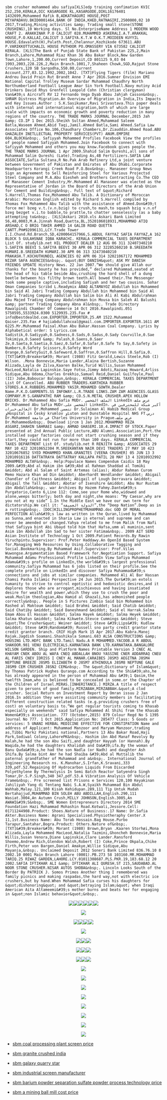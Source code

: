 
```
sbm crusher mohammed abu safiya‎[XLS]‎edp training confimation KVIC 252,250,KERALA,DIC KASARGODE KL,KASARGODE,DIKL16176401 1432699,Mohammed Rafik B,ADKATHAGURI HOUSE,POST MIYAPADAVU.BKID0001464,BANK OF INDIA,KHED,RATNAGIRI,2500000,02 10 2017,Trading,Mining activities &amp; Trading small stone(STONE CRUSHING),10 Working days. Sl No.EnterpriseName Address 1 MODERN WOOD CRAFT 2. ARAKKINAR P.O CALICUT 028.MUHAMMED ASKERALI.A.T.ARAKKAL HOUSE,P.O.KALLAI,CALICUT 3.SAFIYA.K.T.W O.K.T.MOIDEEN KUYYIL HOUSE.Edavalath(H),Palath.Post,Chelannur,Kozhikode 673611.ABU P.VARIKKOTTUCHALIL HOUSE PUTHOOR PO.OMASSERY VIA 673582 CALICUT KERALA. ‎[XLS]‎The Bank of Punjab State Bank of Pakistan 225,2,Main Branch,Lahore,Muhammad Riaz Khan 36 Abu Bakar Block,New Garden Town,Lahore,1,200.00,Current Deposit,CD 801125 9,03 04 1993,2003,228.226,2,Main Branch.1001,7,Shaheen Chowk,SGD,Rajput Stone Crushers,120 SB Sargodha,550.00,Current Account,277,03.12.1992,2002,1042. ‎[TXT]‎Flying Tigers (film) Mariano Andreu David Prain Rut Brandt Anne 7 Apr 2016.Sumner Envision EMI National Capital Trolley Museum Sardar Muhammad Chaudhry North Northumberland Football League Amar Sin York Football.Navy mutiny Acid Drinkers David Rhys Grenfell Leopold Cohn (Christian clergyman) Van&#39;s Aircraft RV 12 Fernando Vega Dyab Abou Jahjah Casson&nbsp;. SHRAM Distress Migration.An Overview of Migration in India,Its Impacts and Key Issues.Author : S.K.Sasikumar,Ravi Srivastava.This paper deals with internal and international migration,both of which are large scale with impacts on economic growth and poverty reduction in many regions of the country. THE TRADE MARKS JOURNAL December,2015 Jah &amp; CO.IP 1 Dec 2015.Sheikh Sultan Ahmed,Muhammad Saleem Batla,Waseem Ahmed,Abid Taqi,Jamil.Ahmed Batla,Sami Ahmed.Safia Law Associates Office No.106,Chaudhary Chambers,Dr.Ziauddin.Ahmed Road.ABU GHAZALEH INETLLECTUAL PROPERTY SERVICES(PVT) ANUM.EMPIRE 604,BLOCK&nbsp;. Safiyyah Mohammed Profiles Facebook View the profiles of people named Safiyyah Mohammed.Join Facebook to connect with Safiyyah Mohammed and others you may know.Facebook gives people the. THE TRADE MARKS JOURNAL 1 Apr 2009.Shahid Salim Qureshi,all sons of Muhammad Salim Qureshi (Late),Trading As,4B Fertilizers.SAFIA LAW ASSOCIATE,Safia Sultana,R No.Pak Arab Refinery Ltd,a joint venture between Government of Pakistan and Emirates of Abu Dhabi.Corporate Headquarters Korangi Creek Road P.O.Box&nbsp;. Manaseer Group News Sign an Agreement to Sell Reinforcing Steel for Various Projectsd Steel Company and M.A.Abu Eiesheh and Brothers Contracting Co.The CEO of Manaseer Cement Industry,Mr.Mohammed Al Manaseer was elected as the Representative of Jordan in the Board of Directors of the Arab Union for Cement and Building&nbsp;. Full text of &quot;Richard S.Harrell,Thomas Fox,Mohammed Abu Talib. A Dictionary of Moroccan Arabic: Moroccan English edited by Richard S.Harrell compiled by Thomas Fox Mohammed Abu Talib with the assistance of Ahmed.Don&#39;t force me! bzeg v.t.(v.n.bzig) to crush,to mash,to squash bzig v.n.of bzeg bezget v.i.to babble,to prattle,to chatter senselessly (as a baby attempting to&nbsp;. ‎[XLS]‎Askari 2010.xls Askari Bank Limited 56,48,0003,M.A.Jinnah Road,Quetta,BL,3520106018931,MOHAMMAD ATIQ ARSHAD,C O BRIG TAHIR AHMED 14 GALIB ROAD QUETTA CANTT.PH#92096131,LCY.Trade Tower I.I.Chund.Rd.Branch,SD,4200064157966,S.ABDUL FAYYAZ SAFIA FAYYAZ,A 162 BLOCK 5 GULAHSNAE IQBA KARACHI. KERALA COMMERCIAL TAXES DEPARTMENT List Of. studylib.net HIL PRODUCT DEALER 12 AUG 06 311 32407340210 S.SAFIYA BEEVI S.SAFIYA BEEVI 30 APR 06 312 32285260210 B.SREEDATH KUMARI.B.SREEDATH KUMARI.30 APR 06 313 32473040210 PRAKASH.T.KOCHUTHUNDIL AGENCIES 02 APR 06 314 32021067172 MOHAMMED NIZAR SAFA AGENCIES&nbsp;. &quot;BUY DANISH&quot; ASK MY DANISH FRIENDS UPDATE History News. 22 Jan 2007.“We should give Allah our thanks for the bounty he has provided,” declared Muhammad,seated at the head of his table beside Abu,crushing the hard shell of a dung beetle between his filthy brown teeth.All bowed their.The Messenger took some people captive,including Safiyah and her two cousins. Sohar Oman Companies Scribd L.Readymix ABAQ ALTAMAYOZ Abdullah bin Mohammed bin Said Al Jabri Trading Company Abdullah bin Mohammed bin Said Al Jabri Trading Company Abdullah bin Salim bin Ali Al Kabi Abdulrahman Abu Majed Trading Company Abdulrahman bin Mousa bin Saleh Al Balushi &amp; partner Trading Company Abna Al&nbsp;. Trade Directory Rawalpindi Chamber Of Commerce 14 Oct 2016.Rawalpindi.051 5750595,5533924.0300 5129935.235.Fax # info@bestdealbd.com.EXPORTER.IMPORTER.25.AM 1522.Muhammad Qaiser.235.Fax # hajiabdullahcoal@gmail.com.IMPORTER.EXPORTER.1611 AM 6225.Mr.Muhammad Faisal.Khan Abu Bakar.Hassan Coal Company. Lyrics by Alphabetical order: S Lyrics.com Sadistik,0.Sadiyyah,0.Sadness,0.Sads,0.Sadus,0.Sady Courville,0.Sae Tokimiya,0.Saeed &amp; Palash,0.Saens,0.Saer Ze,0.Saeta,0.Saetia,0.Saez,0.Safar,0.Safar,0.Safe To Say,0.Safety in Numbers,0.Safety Scissors,0.Safety Word Orange,0.SafetySuit,0.Safeword,0.Saffron,0.Saffron Hill,0.Safia,0. ‎[TXT]‎&#39;Breaker&#39; Morant (1980) Fitz Gerald,Lewis Steele,Rob (I) Wilson. .Mona Bonnevie,Maria Lander,Alaina Bertish,Suzanne Alizada,Layla de Zilva,Kaaren Balke,Turid Willis,Susan Mohammed MacLeod,Natalia Lapinskie.Saye Fotso,Jimmy Adoti,Razaaq Howard,Arliss Sidique,Abu Udoma,Charles Orekhio,Samuel Reid,Daniel Guilfoyle,Paul (II) Jobe,Baboucar Balogun,&nbsp;. KERALA COMMERCIAL TAXES DEPARTMENT List Of Cancelled. ABU RUBBER TRADERS.KARTHIKA RUBBER STORES.A.K.RUBBERS.MOHAMMED YASIR.MOHAMED GOWTH.Dealer Name.P.K.D.GARMENTS.SS INFOWAY.L.R.TRADE LINKS.ZAM ZAM AGENCIES.GLASS COMPANY.M S.GANAPATHI RAM &amp; CO.S.N.METAL CRUSHER.APEX HOLLOW BRICKS. Dr.Mohammed Abu Safia MUDr. الملف الشخصي LinkedIn عرض ملف Dr.Mohammed Abu Safia MUDr.الشخصي على LinkedIn، أكبر شبكة للمحترفين في العالم.خبرات Dr.Mohammed تتضمن Dr.Sulaiman Al Habib Medical Group وHospital in Český krumlov وLuton and Dunstable Hospital NHS FT.درس Dr.Mohammed في جامعة Charles University in Prague.عرض ملف Dr.Mohammed&nbsp;. Download ijrcm 1 Jan 2012.MOHAMMAD REZA ASGARI,SHAHIN SAHRAEI &amp; AHMAD GHASEMI.10.4.IMPACT OF STOCK.Paper presented at 2nd Annual Public Lecture,ABU Alumni.Association,Port.the installed sugar factories could not start crushing season and if they start,they could not run for more than 100 days. KERALA COMMERCIAL TAXES DEPARTMENT List Of. studylib.net R RENJITH &amp; ASSOCIATES 29 MAY 10 422 32010652304 M.SREEKANTAN NAIR DEVI TRADERS 27 MAY 10 423 32010676852 SYED MOHAMMED KHAN.GRANITES [VEENA CRUSHER] 05 JUN 13 3 32010916116 DATTATRAYA DATTATRAY KALLAPA PATIL 28 MAY 13 4 32010932992 MOHAMMED ALTAF&nbsp;. Help:Populace Names Compendum Caidis 18 May 2009.&#39;Abd al Hakim ibn &#39;Abd al Rahman Shaddad al Tomüki &middot; Abd al Salam of Saint Artemas (alias); Abdur Rahman Curom Memo Hazara Khan ad Din &middot; Aberhardt Wendlander &middot; Abigail Chandler of Caithness &middot; Abigail of Lough Derravara &middot; Abigail the Tall &middot; Abotar of Isenshire &middot; Abu Nur Rustam ibn Abdallah&nbsp;. war Archives By Hazem Fahmy.Dante&#39;s Purgatorio,Canto 6,Line 112: Come,see your Rome who,widowed and alone,weeps bitterly; both day and night,she moans: “My Caesar,why are you not at my side” 1.In the Middle East we have our own term for dictatorship.We call it: “الدولة العميقة”,the “Deep Nation”.Deep as in a rotting&nbsp;. ‎[DOC]‎KILLINGPROPHETMUHAMMAD.doc GOD OF MORAL PERFECTION Allah&#39;s law as written in the Quran,lived by Muhammad as Sunna,and enacted in Sharia Law is eternal and supreme and can never be amended or changed.Yahya related to me from Malik from Nafi that Safiyya bint Abi Ubayd told him that Hafsa,umm al muminin,sent Asim ibn Abdullah ibn Sad to her sister Fatima&nbsp;. 2009 AIT SERD Asian Institute of Technology 1 Oct 2009.Patient Records.By Rawin Viruchpintu.Supervisor: Prof.Peter Haddawy.An OpenId Based System for.Managing Web Resources by Using.Collaborative Tagging and Social.Bookmarking.By Muhammad Asif.Supervisor: Prof.Vilas Wuwongse.Argumentation Based Framework for.Negotiation Support. Safiya Muhammad Adamu Professional Profile LinkedIn View Safiya Muhammad Adamu&#39;s profile on LinkedIn,the world&#39;s largest professional community.Safiya Muhammad has 6 jobs listed on their profile.See the complete profile on LinkedIn and discover Safiya Muhammad&#39;s connections and jobs at similar companies. Mohammed Ali Al Bar Hassan Chamsi Pasha Islamic Perspective 24 Jun 2015.The Qur&#39;an extols humanity to strive to control egotistic and hedonistic desires,and it deplores those who are arrogant,mischievous and having insatiated desire for wealth and power,which they use to crush the poor and weak.Muslim theologian,Abu Hamid al Ghazali,has admonished people correctly&nbsp;. People in S Pictures Zimbio Said bin Mohammed bin Rashed al Maktoum &middot; Said Brahmi &middot; Said Chatib &middot; Said Chatiby &middot; Said Daneshmand &middot; Said el Harrak.Salma Emam Abou El Hassan &middot; Salma Hayek &middot; Salma Heyek &middot; Salma Khatun &middot; Salma Kikwete.Stevce Cummings &middot; Steve &quot;The Crusher&quot; Weiner &middot; Steve &#39;Lips&#39; Kudlow &middot; Steve &#39;Random&#39; Russell sno party credit grantor state credit grantor branch. CRIF High Mark 15 Apr 2017.Abu Kabra.Manoj Rajak.Jagdish Soamani.Shashikala Somani.683 ALSA CONSTRUCTIONS &amp; HOUSING LTD.HDFC BANK LTD.Tamil Nadu.A R MOHAMMED.YACOOB.A R ABDUL SHAKOOR.981 VENU ELECTRICALS.KARNATAKA BANK LTD.KARNATAKA.BANGALORE WILSON GARDEN. Ship and Platform Names Printable Version 3 CNEC AL KHAYAM CNEK ABOU AL WAFA CNEQ ABDALLAH BNOU YASSINE CNER ADDARRAQ CNEU AL FARIS CNEV IDRISS I CNEY AL MANAR.CARAIBES J8SM3 AEGITNA J8SM4 NEPTUNE BREEZE J8SM5 ELIZABETH O J8SM7 ATHINOULA J8SM8 NEPTUNE GALE J8SM9 CEM CRUSHER J8SN2 CEM&nbsp;. The &quot;Dictionary of Islam&quot; by Thomas Patrick Hughes Qurango.com According to the Shi&#39;ahs,he has already appeared in the person of Muhammad Abu &#39;1 Qasim,the twelfth Imam,who is believed to be concealed in some.or the Chapter of the Children of Israel.MIRAS.[INHERITANCE.] MIRZA.A title of respect given to persons of good family.MIRZABAH,MIRZABBAH.&quot;A clod crusher. Social Return on Investment Report by Omran issuu 2 Jan 2016.In addition they were assisting community members in facilitating different construction related tasks (e.g.providing crushers free of cost) on voluntary basis to.“We get regular tourists coming to Khasab especially on weekends” said Safiya Mohammed Al Shihi from the Khasab Women&#39;s Association. 777 (October,2015) 879 Colour Regd No S 1395 Journal No 777. 1 Oct 2015.Application No: 285477 Class: 5 Goods or services: 5 UNANI HERBAL MEDICINE EFFECTIVE FOR CONSTIPATION Name and address of Applicant: Muhammad Manzoor and Maryam Manzoor,trading as,Tibbi Markz Pakistani national,Partners 13 Abu Bakar Road,Haji Park,Sodiwal Colony,LahorePK&nbsp;. Hashim ibn Abd Manaf Revolvy By Halah,he had the son Abu Saifi,and daughter Hayyah (or Hannah).By Waqida,he had the daughters Khalidah and Da&#39;ifa.By the woman of Banu Quda&#39;a,he had the son Nadla (or Nadh) and daughter Ash Shifa.By Salma bint Amr he had Shaiba &#39;Abd al Muṭṭalib the paternal grandfather of Muhammad and a&nbsp;. International Journal of Engineering Research ns. K.Manohar,S.Irfan,K.Sravani,333 339,pdf.52.Regaining Of Hydrocarbon Liquids From Discarded Polyethylene By Thermolysis In Semi Batch Reactor Satyendra Singh Tomar,Dr.S.P.Singh,340 347,pdf.53.A Vibration Analysis Of Vehicle Frame&nbsp;. Pre screened list Prisons e Services 120,100 Keyakinan Jahiliyah Yang di Tentang Nabi S.A.W,Syaikh Muhammad Bin Abdul Wahhab,Malay.121,100 Kisah Kehidupan.289,111 Tip Untuk Mudah Bertahajjud,MUHAMMAD BIN SOLEH ABU ABDILLAH,English.290,111 Wasiat.3004,An Autumn Crush,MILLY JOHNSON,English.3005,An AWAWI&#39;S&nbsp;. SME Women Entrepreneurs Directory 2014 SME Foundation Hazi Mohammad Mohashin Road.Kotwali,Jessore.Cell: 01711244908.Product: Shoes.Nature of Business:.17 Name: Dr.Safia Akter.Business Name: Agrani Specialised.Physiotheraphy Center.X 11,1st.Business Name: Abu Torab Hossain.Bag House.Purbo Tarapur,Santahar,Bogra.Product: Others.Nature of&nbsp;. ‎[TXT]‎&#39;Breaker&#39; Morant (1980) Brown,Bryan .Kaaren Storhøi,Mona Alizada,Layla Mohammed MacLeod,Natalia Tazmini,Ghoncheh Bonnevie,Maria Willis,Susan Venora,Diane Lapinskie,Clare Lander.Ransford Shoemo,Andrew Rich,Glendon Walsh,Robert (I) Coke,Prince Okpala,Chike Firth,Peter von Bargen,Daniel Amakye,Willie Sidique,Abu Mayanja,&nbsp;. Unclaimed Deposit 2012 Soneri Bank Limited 836.76.10 8 2002.10 0001 Main Branch Lahore (0001).PB.273 58 103160.MR.MOHAMMAD TARIQ.25 RIWAZ GARDEN,LAHORE.LCY.01011308687.PLS.PKR.19,183.68.12 20 2002.SAFIA IFTIKHAR ALI &amp; IFTIKHAR ALI QURESH.ST 215,SAUDABAD.AL NOOR STONE CRUSHER.NISAR AUTOS SHOBA&nbsp;. Lincoln Looks South of the Border By PATRICK J. Somos Primos Another thing I remembered was family picnics and making raspadas,the hard way,not with electric ice crushers,but by hand.When Mohammad Safia curses his daughters for &quot;dishonoring&quot; and &quot;betraying Islam;&quot; when Iraqi American Aita Altameemi&#39;s mother burns and beats her for engaging in &quot;non Islamic behavior&quot;&nbsp;. 
```

<div align="center">
  
<a rel="nofollow" href="https://m.shibang-china.com?f=github&k=sbm+crusher+mohammed+abu+safiya"><img src="https://static.shibang-china.com/en/l.png"></a><img src="https://static.shibang-china.com/en/hw.png"><a rel="nofollow" href="https://m.shibang-china.com/product/?f=github&k=sbm+crusher+mohammed+abu+safiya"><img src="https://static.shibang-china.com/en/p.png"></a><a rel="nofollow" href="https://m.shibang-china.com/cases/?f=github&k=sbm+crusher+mohammed+abu+safiya"><img src="https://static.shibang-china.com/en/c.png"></a><a rel="nofollow" href="https://m.shibang-china.com/news/?f=github&k=sbm+crusher+mohammed+abu+safiya"><img src="https://static.shibang-china.com/en/n.png"></a><a rel="nofollow" href="https://m.shibang-china.com?f=github&k=sbm+crusher+mohammed+abu+safiya"><img src="https://static.shibang-china.com/en/m.png"></a>

<a rel="nofollow" href="https://m.shibang-china.com/product/?f=github&k=sbm+crusher+mohammed+abu+safiya"><img src="https://static.shibang-china.com/en/b.jpg"></a>
  
<a rel="nofollow" href="https://m.shibang-china.com/solution-aggregate.html?f=github&k=sbm+crusher+mohammed+abu+safiya"><img src="https://static.shibang-china.com/en/a.jpg"></a><a rel="nofollow" href="https://m.shibang-china.com/solution-mine.html?f=github&k=sbm+crusher+mohammed+abu+safiya"><img src="https://static.shibang-china.com/en/m.jpg"></a><a rel="nofollow" href="https://m.shibang-china.com/solution-mill.html?f=github&k=sbm+crusher+mohammed+abu+safiya"><img src="https://static.shibang-china.com/en/g.jpg"></a><a rel="nofollow" href="https://m.shibang-china.com/solution-epc.html?f=github&k=sbm+crusher+mohammed+abu+safiya"><img src="https://static.shibang-china.com/en/e.jpg"></a>

<a rel="nofollow" href="https://m.shibang-china.com/product/?f=github&k=sbm+crusher+mohammed+abu+safiya"><img src="https://static.shibang-china.com/en/a-p.png"></a>

<a rel="nofollow" href="https://m.shibang-china.com/product/crusher/c6x.html?f=github&k=sbm+crusher+mohammed+abu+safiya"><img src="https://static.shibang-china.com/en/j.jpg"></a><a rel="nofollow" href="https://m.shibang-china.com/product/crusher/ci5x.html?f=github&k=sbm+crusher+mohammed+abu+safiya"><img src="https://static.shibang-china.com/en/i.jpg"></a><a rel="nofollow" href="https://m.shibang-china.com/product/crusher/hst.html?f=github&k=sbm+crusher+mohammed+abu+safiya"><img src="https://static.shibang-china.com/en/c.jpg"></a>

<a rel="nofollow" href="https://m.shibang-china.com/product/mill/mtw.html?f=github&k=sbm+crusher+mohammed+abu+safiya"><img src="https://static.shibang-china.com/en/mtw.jpg"></a><a rel="nofollow" href="https://m.shibang-china.com/product/mill/scm.html?f=github&k=sbm+crusher+mohammed+abu+safiya"><img src="https://static.shibang-china.com/en/scm.jpg"></a><a rel="nofollow" href="https://m.shibang-china.com/product/mill/lm.html?f=github&k=sbm+crusher+mohammed+abu+safiya"><img src="https://static.shibang-china.com/en/lm.jpg"></a>

<a rel="nofollow" href="https://m.shibang-china.com/product/sand/vsi6x.html?f=github&k=sbm+crusher+mohammed+abu+safiya"><img src="https://static.shibang-china.com/en/6x.jpg"></a><a rel="nofollow" href="https://m.shibang-china.com/product/sand/vu.html?f=github&k=sbm+crusher+mohammed+abu+safiya"><img src="https://static.shibang-china.com/en/vu.jpg"></a><a rel="nofollow" href="https://m.shibang-china.com/product/mobile/klun.html?f=github&k=sbm+crusher+mohammed+abu+safiya"><img src="https://static.shibang-china.com/en/k.jpg"></a>

<a rel="nofollow" href="https://m.shibang-china.com/cases/?f=github&k=sbm+crusher+mohammed+abu+safiya"><img src="https://static.shibang-china.com/en/case.png"></a>

<a rel="nofollow" href="https://m.shibang-china.com/cases/aggregate/202.html?f=github&k=sbm+crusher+mohammed+abu+safiya"><img src="https://static.shibang-china.com/en/c-1.jpg"></a>

<a rel="nofollow" href="https://m.shibang-china.com/cases/aggregate/203.html?f=github&k=sbm+crusher+mohammed+abu+safiya"><img src="https://static.shibang-china.com/en/c-2.jpg"></a>

<a rel="nofollow" href="https://m.shibang-china.com/cases/mill/123.html?f=github&k=sbm+crusher+mohammed+abu+safiya"><img src="https://static.shibang-china.com/en/c-3.jpg"></a>

<a rel="nofollow" href="https://m.shibang-china.com/contact_us.html?f=github&k=sbm+crusher+mohammed+abu+safiya"><img src="https://static.shibang-china.com/en/contact.png"></a>

<a rel="nofollow" href="https://swt.shibang-china.com/?f=github&k=sbm+crusher+mohammed+abu+safiya"><img src="https://static.shibang-china.com/en/chat.png"></a>

<a rel="nofollow" href="https://whatsapp.shibangsoft.com/WhatsApp.php?f=github&k=sbm+crusher+mohammed+abu+safiya"><img src="https://static.shibang-china.com/en/whatsapp.png"></a>

<a rel="nofollow" href="https://m.shibang-china.com/?f=github&k=sbm+crusher+mohammed+abu+safiya"><img src="https://static.shibang-china.com/en/website.png"></a>

</div>


* [sbm coal processing plant screen price](sbm%20coal%20processing%20plant%20screen%20price.md)

* [sbm granite crushed india](sbm%20granite%20crushed%20india.md)

* [sbm galaxy quarry star](sbm%20galaxy%20quarry%20star.md)

* [sbm industrial screen manufacturer](sbm%20industrial%20screen%20manufacturer.md)

* [sbm barium powder separation sulfate powder process technology price](sbm%20barium%20powder%20separation%20sulfate%20powder%20process%20technology%20price.md)

* [sbm a mining ball mill cost price](sbm%20a%20mining%20ball%20mill%20cost%20price.md)